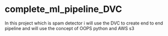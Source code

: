 # complete_ml_pipeline_DVC
In this project which is spam detector i will use the DVC to create end to end pipeline and will use the concept of OOPS python and AWS s3
